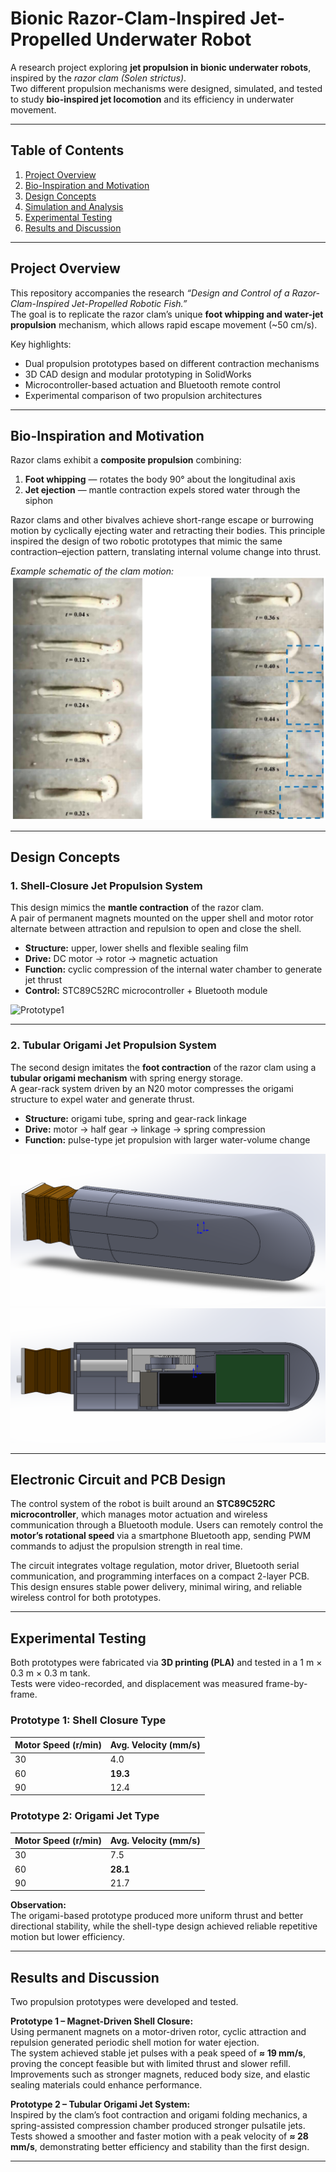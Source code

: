 # Bionic Razor-Clam-Inspired Jet-Propelled Underwater Robot  

A research project exploring **jet propulsion in bionic underwater robots**, inspired by the *razor clam (Solen strictus)*.  
Two different propulsion mechanisms were designed, simulated, and tested to study **bio-inspired jet locomotion** and its efficiency in underwater movement.  

---

## Table of Contents
1. [Project Overview](#project-overview)  
2. [Bio-Inspiration and Motivation](#bio-inspiration-and-motivation)  
3. [Design Concepts](#design-concepts)  
4. [Simulation and Analysis](#simulation-and-analysis)  
5. [Experimental Testing](#experimental-testing)  
6. [Results and Discussion](#results-and-discussion)  

---

## Project Overview  

This repository accompanies the research *“Design and Control of a Razor-Clam-Inspired Jet-Propelled Robotic Fish.”*  
The goal is to replicate the razor clam’s unique **foot whipping and water-jet propulsion** mechanism, which allows rapid escape movement (~50 cm/s).  

Key highlights:  
- Dual propulsion prototypes based on different contraction mechanisms  
- 3D CAD design and modular prototyping in SolidWorks  
- Microcontroller-based actuation and Bluetooth remote control  
- Experimental comparison of two propulsion architectures 

---

## Bio-Inspiration and Motivation  

Razor clams exhibit a **composite propulsion** combining:  
1. **Foot whipping** — rotates the body 90° about the longitudinal axis  
2. **Jet ejection** — mantle contraction expels stored water through the siphon  

Razor clams and other bivalves achieve short-range escape or burrowing motion by cyclically ejecting water and retracting their bodies. This principle inspired the design of two robotic prototypes that mimic the same contraction–ejection pattern, translating internal volume change into thrust.

*Example schematic of the clam motion:*  
![clam motion](Prototype2/img/clam_motion.png)  

---

## Design Concepts

### 1. Shell-Closure Jet Propulsion System

This design mimics the **mantle contraction** of the razor clam.  
A pair of permanent magnets mounted on the upper shell and motor rotor alternate between attraction and repulsion to open and close the shell.

- **Structure:** upper, lower shells and flexible sealing film  
- **Drive:** DC motor → rotor → magnetic actuation  
- **Function:** cyclic compression of the internal water chamber to generate jet thrust  
- **Control:** STC89C52RC microcontroller + Bluetooth module  

![Prototype1](Prototype1/Prototype1.png)

---

### 2. Tubular Origami Jet Propulsion System

The second design imitates the **foot contraction** of the razor clam using a **tubular origami mechanism** with spring energy storage.  
A gear-rack system driven by an N20 motor compresses the origami structure to expel water and generate thrust.

- **Structure:** origami tube, spring and gear-rack linkage  
- **Drive:** motor → half gear → linkage → spring compression  
- **Function:** pulse-type jet propulsion with larger water-volume change    

![external structure](Prototype2/img/external_structure.png)
![internal structure](Prototype2/img/internal_structure.png)

---

## Electronic Circuit and PCB Design  

The control system of the robot is built around an **STC89C52RC microcontroller**, which manages motor actuation and wireless communication through a Bluetooth module. Users can remotely control the **motor’s rotational speed** via a smartphone Bluetooth app, sending PWM commands to adjust the propulsion strength in real time.

The circuit integrates voltage regulation, motor driver, Bluetooth serial communication, and programming interfaces on a compact 2-layer PCB. This design ensures stable power delivery, minimal wiring, and reliable wireless control for both prototypes.

---

## Experimental Testing  

Both prototypes were fabricated via **3D printing (PLA)** and tested in a 1 m × 0.3 m × 0.3 m tank.  
Tests were video-recorded, and displacement was measured frame-by-frame.

### Prototype 1: Shell Closure Type
| Motor Speed (r/min) | Avg. Velocity (mm/s) |
| -------------------- | -------------------- |
| 30 | 4.0 |
| 60 | **19.3** |
| 90 | 12.4 |

### Prototype 2: Origami Jet Type
| Motor Speed (r/min) | Avg. Velocity (mm/s) |
| -------------------- | -------------------- |
| 30 | 7.5 |
| 60 | **28.1** |
| 90 | 21.7 |

**Observation:**  
The origami-based prototype produced more uniform thrust and better directional stability, while the shell-type design achieved reliable repetitive motion but lower efficiency.

---

## Results and Discussion  

Two propulsion prototypes were developed and tested.  

**Prototype 1 – Magnet-Driven Shell Closure:**  
Using permanent magnets on a motor-driven rotor, cyclic attraction and repulsion generated periodic shell motion for water ejection.  
The system achieved stable jet pulses with a peak speed of **≈ 19 mm/s**, proving the concept feasible but with limited thrust and slower refill.  
Improvements such as stronger magnets, reduced body size, and elastic sealing materials could enhance performance.  

**Prototype 2 – Tubular Origami Jet System:**  
Inspired by the clam’s foot contraction and origami folding mechanics, a spring-assisted compression chamber produced stronger pulsatile jets.  
Tests showed a smoother and faster motion with a peak velocity of **≈ 28 mm/s**, demonstrating better efficiency and stability than the first design.  
 

---


